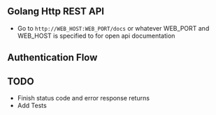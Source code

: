 ## Golang Http REST API

- Go to `http://WEB_HOST:WEB_PORT/docs` or whatever WEB_PORT and WEB_HOST is specified to for open api documentation

## Authentication Flow

## TODO

- Finish status code and error response returns
- Add Tests
